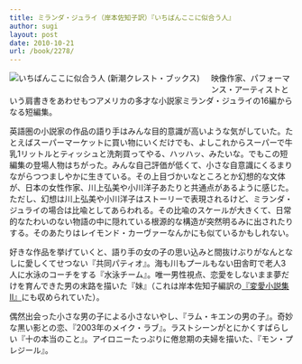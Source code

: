 ```yaml
---
title: ミランダ・ジュライ（岸本佐知子訳）『いちばんここに似合う人』
author: sugi
layout: post
date: 2010-10-21
url: /book/2278/
---
```

<a href="http://www.amazon.co.jp/exec/obidos/ASIN/4105900854/chezsugi-22/ref=nosim/" name="amazletlink" target="_blank"><img src="http://i0.wp.com/ecx.images-amazon.com/images/I/41%2BEYaQ-ULL._SL160_.jpg?w=660" alt="いちばんここに似合う人 (新潮クレスト・ブックス)"  class="alignleft" style="float: left; margin: 0 20px 20px 0;" data-recalc-dims="1" /></a>

映像作家、パフォーマンス・アーティストという肩書きをあわせもつアメリカの多才な小説家ミランダ・ジュライの16編からなる短編集。

英語圏の小説家の作品の語り手はみんな目的意識が高いような気がしていた。たとえばスーパーマーケットに買い物にいくだけでも、よしこれからスーパーで牛乳1リットルとティッシュと洗剤買ってやる、ハッハッ、みたいな。でもこの短編集の登場人物はちがった。みんな自己評価が低くて、小さな自意識にくるまりながらつつましやかに生きている。その上目づかいなところとか幻想的な文体が、日本の女性作家、川上弘美や小川洋子あたりと共通点があるように感じた。ただし、幻想は川上弘美や小川洋子はストーリーで表現されるけど、ミランダ・ジュライの場合は比喩としてあらわれる。その比喩のスケールが大きくて、日常的なたわいのない物語の中に隠れている根源的な構造が突然明るみに出されたりする。そのあたりはレイモンド・カーヴァーなんかにも似ているかもしれない。

好きな作品を挙げていくと、語り手の女の子の思い込みと間抜けぶりがなんとなしに愛しくてせつない『共同パティオ』。海も川もプールもない田舎町で老人3人に水泳のコーチをする『水泳チーム』。唯一男性視点、恋愛をしないまま夢だけを育んできた男の末路を描いた『妹』（これは岸本佐知子編訳の[『変愛小説集 II』][1]にも収められていた）。

偶然出会った小さな男の子による小さないやし、『ラム・キエンの男の子』。奇妙な黒い影との恋、『2003年のメイク・ラブ』。ラストシーンがとにかくすばらしい『十の本当のこと』。アイロニーたっぷりに倦怠期の夫婦を描いた、『モン・プレジール』。


 [1]: http://asharpminor.com/book/20100827.html
